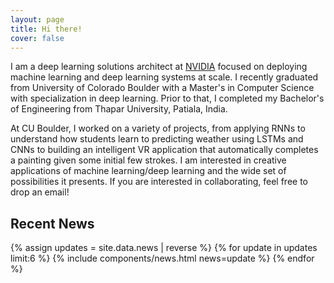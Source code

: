 ```yaml
---
layout: page
title: Hi there!
cover: false
---
```

I am a deep learning solutions architect at [NVIDIA](https://www.nvidia.com/) focused on deploying machine learning and deep learning systems at scale. I recently graduated from University of Colorado Boulder with a Master's in Computer Science with specialization in deep learning. Prior to that, I completed my Bachelor's of Engineering from Thapar University, Patiala, India. 

At CU Boulder, I worked on a variety of projects, from applying RNNs to understand how students learn to predicting weather using LSTMs and CNNs to building an intelligent VR application that automatically completes a painting given some initial few strokes. 
I am interested in creative applications of machine learning/deep learning and the wide set of possibilities it presents. If you are interested in collaborating, feel free to drop an email!

## Recent News

{% assign updates = site.data.news | reverse  %}
{% for update in updates limit:6 %}
    {% include components/news.html news=update %}
{% endfor %}